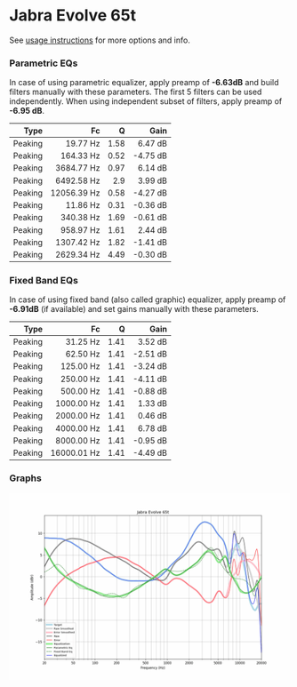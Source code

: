 # Jabra Evolve 65t
See [usage instructions](https://github.com/jaakkopasanen/AutoEq#usage) for more options and info.

### Parametric EQs
In case of using parametric equalizer, apply preamp of **-6.63dB** and build filters manually
with these parameters. The first 5 filters can be used independently.
When using independent subset of filters, apply preamp of **-6.95 dB**.

| Type    | Fc          |    Q | Gain     |
|--------:|------------:|-----:|---------:|
| Peaking | 19.77 Hz    | 1.58 | 6.47 dB  |
| Peaking | 164.33 Hz   | 0.52 | -4.75 dB |
| Peaking | 3684.77 Hz  | 0.97 | 6.14 dB  |
| Peaking | 6492.58 Hz  | 2.9  | 3.99 dB  |
| Peaking | 12056.39 Hz | 0.58 | -4.27 dB |
| Peaking | 11.86 Hz    | 0.31 | -0.36 dB |
| Peaking | 340.38 Hz   | 1.69 | -0.61 dB |
| Peaking | 958.97 Hz   | 1.61 | 2.44 dB  |
| Peaking | 1307.42 Hz  | 1.82 | -1.41 dB |
| Peaking | 2629.34 Hz  | 4.49 | -0.30 dB |

### Fixed Band EQs
In case of using fixed band (also called graphic) equalizer, apply preamp of **-6.91dB**
(if available) and set gains manually with these parameters.

| Type    | Fc          |    Q | Gain     |
|--------:|------------:|-----:|---------:|
| Peaking | 31.25 Hz    | 1.41 | 3.52 dB  |
| Peaking | 62.50 Hz    | 1.41 | -2.51 dB |
| Peaking | 125.00 Hz   | 1.41 | -3.24 dB |
| Peaking | 250.00 Hz   | 1.41 | -4.11 dB |
| Peaking | 500.00 Hz   | 1.41 | -0.88 dB |
| Peaking | 1000.00 Hz  | 1.41 | 1.33 dB  |
| Peaking | 2000.00 Hz  | 1.41 | 0.46 dB  |
| Peaking | 4000.00 Hz  | 1.41 | 6.78 dB  |
| Peaking | 8000.00 Hz  | 1.41 | -0.95 dB |
| Peaking | 16000.01 Hz | 1.41 | -4.49 dB |

### Graphs
![](./Jabra%20Evolve%2065t.png)